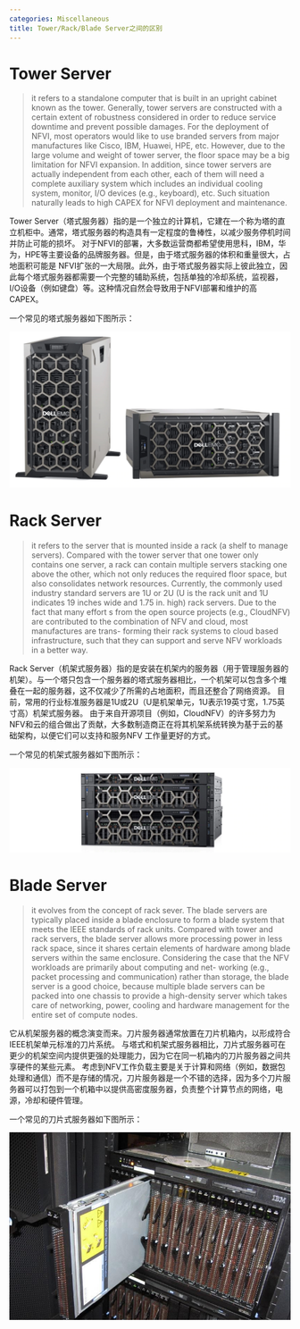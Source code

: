 ```yaml
---
categories: Miscellaneous
title: Tower/Rack/Blade Server之间的区别
---
```


# Tower Server

> it refers to a standalone computer that is built in an upright cabinet known as the tower. Generally, tower servers are constructed with a certain extent of robustness considered in order to reduce service downtime and prevent possible damages. For the deployment of NFVI, most operators would like to use branded servers from major manufactures like Cisco, IBM, Huawei, HPE, etc. However, due to the large volume and weight of tower server, the floor space may be a big limitation for NFVI expansion. In addition, since tower servers are actually independent from each other, each of them will need a complete auxiliary system which includes an individual cooling system, monitor, I/O devices (e.g., keyboard), etc. Such situation naturally leads to high CAPEX for NFVI deployment and maintenance.

Tower Server（塔式服务器）指的是一个独立的计算机，它建在一个称为塔的直立机柜中。通常，塔式服务器的构造具有一定程度的鲁棒性，以减少服务停机时间并防止可能的损坏。 对于NFVI的部署，大多数运营商都希望使用思科，IBM，华为，HPE等主要设备的品牌服务器。但是，由于塔式服务器的体积和重量很大，占地面积可能是 NFVI扩张的一大局限。此外，由于塔式服务器实际上彼此独立，因此每个塔式服务器都需要一个完整的辅助系统，包括单独的冷却系统，监视器，I/O设备（例如键盘）等。这种情况自然会导致用于NFVI部署和维护的高CAPEX。

一个常见的塔式服务器如下图所示：

![](../../img/towerserver.png)

# Rack Server

> it refers to the server that is mounted inside a rack (a shelf to manage servers). Compared with the tower server that one tower only contains one server, a rack can contain multiple servers stacking one above the other, which not only reduces the required floor space, but also consolidates network resources. Currently, the commonly used industry standard servers are 1U or 2U (U is the rack unit and 1U indicates 19 inches wide and 1.75 in. high) rack servers. Due to the fact that many effort s from the open source projects (e.g., CloudNFV) are contributed to the combination of NFV and cloud, most manufactures are trans- forming their rack systems to cloud based infrastructure, such that they can support and serve NFV workloads in a better way.

Rack Server（机架式服务器）指的是安装在机架内的服务器（用于管理服务器的机架）。与一个塔只包含一个服务器的塔式服务器相比，一个机架可以包含多个堆叠在一起的服务器，这不仅减少了所需的占地面积，而且还整合了网络资源。 目前，常用的行业标准服务器是1U或2U（U是机架单元，1U表示19英寸宽，1.75英寸高）机架式服务器。 由于来自开源项目（例如，CloudNFV）的许多努力为NFV和云的组合做出了贡献，大多数制造商正在将其机架系统转换为基于云的基础架构，以便它们可以支持和服务NFV 工作量更好的方式。

一个常见的机架式服务器如下图所示：

![](../../img/rackserver.png)

# Blade Server

> it evolves from the concept of rack sever. The blade servers are typically placed inside a blade enclosure to form a blade system that meets the IEEE standards of rack units. Compared with tower and rack servers, the blade server allows more processing power in less rack space, since it shares certain elements of hardware among blade servers within the same enclosure. Considering the case that the NFV workloads are primarily about computing and net- working (e.g., packet processing and communication) rather than storage, the blade server is a good choice, because multiple blade servers can be packed into one chassis to provide a high-density server which takes care of networking, power, cooling and hardware management for the entire set of compute nodes.

它从机架服务器的概念演变而来。刀片服务器通常放置在刀片机箱内，以形成符合IEEE机架单元标准的刀片系统。 与塔式和机架式服务器相比，刀片式服务器可在更少的机架空间内提供更强的处理能力，因为它在同一机箱内的刀片服务器之间共享硬件的某些元素。 考虑到NFV工作负载主要是关于计算和网络（例如，数据包处理和通信）而不是存储的情况，刀片服务器是一个不错的选择，因为多个刀片服务器可以打包到一个机箱中以提供高密度服务器，负责整个计算节点的网络，电源，冷却和硬件管理。

一个常见的刀片式服务器如下图所示：

![](../../img/bladeserver.jpg)
